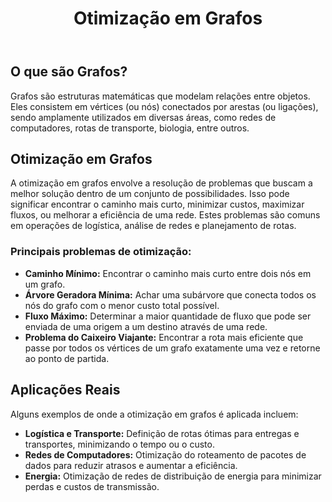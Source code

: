 <!DOCTYPE html>
<html lang="pt-BR">
<head>
    <meta charset="UTF-8">
    <meta name="viewport" content="width=device-width, initial-scale=1.0">
</head>
<body>

<header>
    <h1>Otimização em Grafos</h1>
</header>

<section>
    <h2>O que são Grafos?</h2>
    <p>Grafos são estruturas matemáticas que modelam relações entre objetos. Eles consistem em vértices (ou nós) conectados por arestas (ou ligações), sendo amplamente utilizados em diversas áreas, como redes de computadores, rotas de transporte, biologia, entre outros.</p>
</section>

<section>
    <h2>Otimização em Grafos</h2>
    <p>A otimização em grafos envolve a resolução de problemas que buscam a melhor solução dentro de um conjunto de possibilidades. Isso pode significar encontrar o caminho mais curto, minimizar custos, maximizar fluxos, ou melhorar a eficiência de uma rede. Estes problemas são comuns em operações de logística, análise de redes e planejamento de rotas.</p>
    <h3>Principais problemas de otimização:</h3>
    <ul>
        <li><strong>Caminho Mínimo:</strong> Encontrar o caminho mais curto entre dois nós em um grafo.</li>
        <li><strong>Árvore Geradora Mínima:</strong> Achar uma subárvore que conecta todos os nós do grafo com o menor custo total possível.</li>
        <li><strong>Fluxo Máximo:</strong> Determinar a maior quantidade de fluxo que pode ser enviada de uma origem a um destino através de uma rede.</li>
        <li><strong>Problema do Caixeiro Viajante:</strong> Encontrar a rota mais eficiente que passe por todos os vértices de um grafo exatamente uma vez e retorne ao ponto de partida.</li>
    </ul>
</section>

<section>
    <h2>Aplicações Reais</h2>
    <p>Alguns exemplos de onde a otimização em grafos é aplicada incluem:</p>
    <ul>
        <li><strong>Logística e Transporte:</strong> Definição de rotas ótimas para entregas e transportes, minimizando o tempo ou o custo.</li>
        <li><strong>Redes de Computadores:</strong> Otimização do roteamento de pacotes de dados para reduzir atrasos e aumentar a eficiência.</li>
        <li><strong>Energia:</strong> Otimização de redes de distribuição de energia para minimizar perdas e custos de transmissão.</li>
    </ul>
</section>


</body>
</html>

